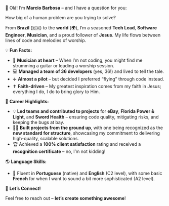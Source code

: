 👋 Olá! I’m **Marcio Barbosa** – and I have a question for you:

How big of a human problem are you trying to solve?

From **Brazil** (🇧🇷) to the **world** (🌍), I’m a seasoned **Tech Lead**, **Software Engineer**, **Musician**, and a proud follower of **Jesus**. My life flows between lines of code and melodies of worship.

💡 **Fun Facts:**

- 🎸 **Musician at heart** – When I’m not coding, you might find me strumming a guitar or leading a worship session.
- 💻 **Managed a team of 36 developers** (yes, 36!) and lived to tell the tale.
- ✈️ **Almost a pilot** – but decided I preferred “flying” through code instead.
- ✝️ **Faith-driven** – My greatest inspiration comes from my faith in Jesus; everything I do, I do to bring glory to Him.

🌟 **Career Highlights:**

- 💡 **Led teams and contributed to projects** for **eBay**, **Florida Power & Light**, and **Sword Health** – ensuring code quality, mitigating risks, and keeping the bugs at bay.
- 🧑‍💻 **Built projects from the ground up**, with one being recognized as the **new standard for structure**, showcasing my commitment to delivering high-quality, scalable solutions.
- 🏆 Achieved a **100% client satisfaction** rating and received a **recognition certificate** – no, I’m not kidding!

🌎 **Language Skills:**

- 💬 Fluent in **Portuguese** (native) and **English** (C2 level), with some basic **French** for when I want to sound a bit more sophisticated (A2 level).

🤝 **Let’s Connect!**

Feel free to reach out – **let’s create something awesome**!
